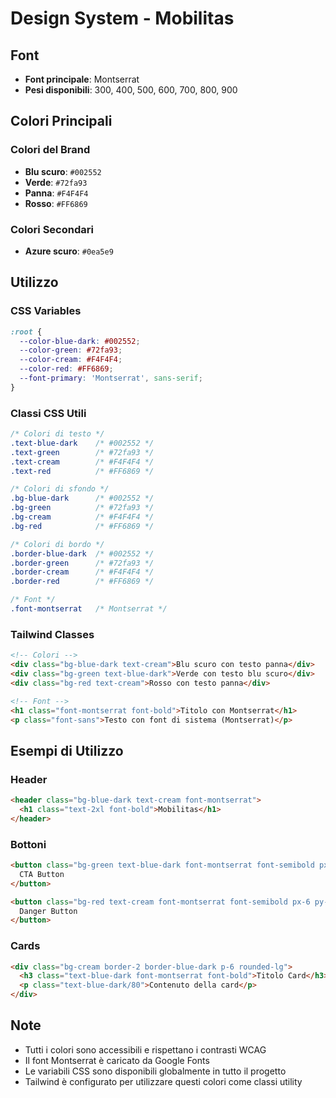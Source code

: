 # Design System - Mobilitas

## Font
- **Font principale**: Montserrat
- **Pesi disponibili**: 300, 400, 500, 600, 700, 800, 900

## Colori Principali

### Colori del Brand
- **Blu scuro**: `#002552`
- **Verde**: `#72fa93`
- **Panna**: `#F4F4F4`
- **Rosso**: `#FF6869`

### Colori Secondari
- **Azure scuro**: `#0ea5e9`

## Utilizzo

### CSS Variables
```css
:root {
  --color-blue-dark: #002552;
  --color-green: #72fa93;
  --color-cream: #F4F4F4;
  --color-red: #FF6869;
  --font-primary: 'Montserrat', sans-serif;
}
```

### Classi CSS Utili
```css
/* Colori di testo */
.text-blue-dark    /* #002552 */
.text-green        /* #72fa93 */
.text-cream        /* #F4F4F4 */
.text-red          /* #FF6869 */

/* Colori di sfondo */
.bg-blue-dark      /* #002552 */
.bg-green          /* #72fa93 */
.bg-cream          /* #F4F4F4 */
.bg-red            /* #FF6869 */

/* Colori di bordo */
.border-blue-dark  /* #002552 */
.border-green      /* #72fa93 */
.border-cream      /* #F4F4F4 */
.border-red        /* #FF6869 */

/* Font */
.font-montserrat   /* Montserrat */
```

### Tailwind Classes
```html
<!-- Colori -->
<div class="bg-blue-dark text-cream">Blu scuro con testo panna</div>
<div class="bg-green text-blue-dark">Verde con testo blu scuro</div>
<div class="bg-red text-cream">Rosso con testo panna</div>

<!-- Font -->
<h1 class="font-montserrat font-bold">Titolo con Montserrat</h1>
<p class="font-sans">Testo con font di sistema (Montserrat)</p>
```

## Esempi di Utilizzo

### Header
```html
<header class="bg-blue-dark text-cream font-montserrat">
  <h1 class="text-2xl font-bold">Mobilitas</h1>
</header>
```

### Bottoni
```html
<button class="bg-green text-blue-dark font-montserrat font-semibold px-6 py-3 rounded-lg">
  CTA Button
</button>

<button class="bg-red text-cream font-montserrat font-semibold px-6 py-3 rounded-lg">
  Danger Button
</button>
```

### Cards
```html
<div class="bg-cream border-2 border-blue-dark p-6 rounded-lg">
  <h3 class="text-blue-dark font-montserrat font-bold">Titolo Card</h3>
  <p class="text-blue-dark/80">Contenuto della card</p>
</div>
```

## Note
- Tutti i colori sono accessibili e rispettano i contrasti WCAG
- Il font Montserrat è caricato da Google Fonts
- Le variabili CSS sono disponibili globalmente in tutto il progetto
- Tailwind è configurato per utilizzare questi colori come classi utility
